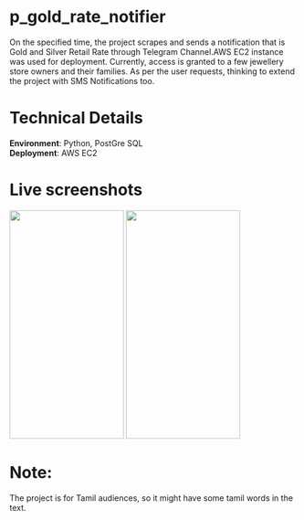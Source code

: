 # p_gold_rate_notifier
On the specified time, the project scrapes and sends a notification that is Gold and Silver Retail Rate through Telegram Channel.AWS EC2 instance was used for deployment. Currently, access is granted to a few jewellery store owners and their families. As per the user requests, thinking to extend the project with SMS Notifications too.

# Technical Details
**Environment**: Python, PostGre SQL <br>
**Deployment**: AWS EC2

# Live screenshots
<img src="https://user-images.githubusercontent.com/17155643/168951913-9a8d164a-3275-42b9-810b-380e33e2c31c.jpg" data-canonical-src="https://gyazo.com/eb5c5741b6a9a16c692170a41a49c858.png" width="200" height="400" />

<img src="https://user-images.githubusercontent.com/17155643/168951929-950f99d7-a6d5-4c97-bb67-9a8a9fc8c142.jpg" data-canonical-src="https://gyazo.com/eb5c5741b6a9a16c692170a41a49c858.png" width="200" height="400" />

# Note:
The project is for Tamil audiences, so it might have some tamil words in the text.



